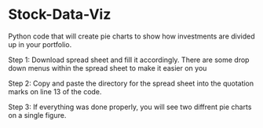# Stock-Data-Viz
Python code that will create pie charts to show how investments are divided up in your portfolio. 

Step 1: Download spread sheet and fill it accordingly. There are some drop down menus within the  spread sheet to make it easier on you 

Step 2: Copy and paste the directory for the spread sheet into the quotation marks on line 13 of the code. 

Step 3: If everything was done properly, you will see two diffrent pie charts on a single figure. 



